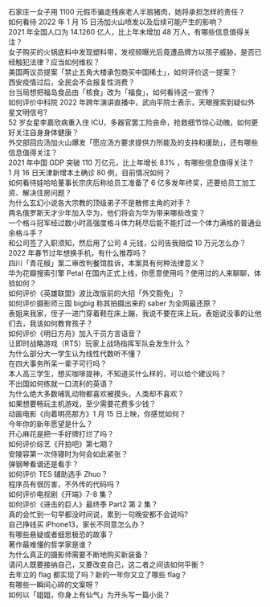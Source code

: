 石家庄一女子用 1100 元假币骗走残疾老人半扇猪肉，她将承担怎样的责任？  
如何看待 2022 年 1 月 15 日汤加火山喷发以及后续可能产生的影响？  
2021 年全国人口为 14.1260 亿人，比上年末增加 48 万人，有哪些信息值得关注？  
女子购买的火锅底料中发现塑料带，发视频曝光后竟遭品牌方以孩子威胁，是否已经触犯法律？应当如何维权？  
美国两议员提案「禁止五角大楼承包商买中国稀土」，如何评价这一提案？  
西安疫情过后，全民会不会报复性消费？  
台当局想把福岛食品由「核食」改为「福食」，如何看待这一宣传？  
如何评价中科院 2022 年跨年演讲直播中，武向平院士表示，天眼搜索到疑似外星文明信号?  
52 岁女星李嘉欣病重入住 ICU，多器官罢工险丧命，抢救细节惊心动魄，如何更好关注自身身体健康？  
外交部回应汤加火山爆发「愿应汤方要求提供力所能及的支持和援助」，还有哪些信息值得关注？  
2021 年中国 GDP 突破 110 万亿元，比上年增长 8.1% ，有哪些信息值得关注？  
1 月 16 日天津新增本土确诊 80 例，目前情况如何？  
如何看待娃哈哈董事长宗庆后称给员工准备了 6 亿多发年终奖，还要给员工加工资、解决住房问题？  
为什么玄幻小说各大宗教的顶级弟子不是散修主角的对手？  
两名俄罗斯天才少年加入华为，他们将会为华为带来哪些改变？  
一个格斗冠军经过数小时高强度格斗体力耗尽后能不能打过一个体力满格的普通业余格斗手？  
和公司签了入职须知，然后用了公司 4 元钱，公司告我赔偿 10 万元怎么办？  
2022 年春节过年想换手机，有什么推荐吗？  
四川「青花椒」案二审改判餐馆胜诉，本案具有何种法律意义？  
华为花瓣搜索引擎 Petal 在国内正式上线，你愿意使用吗？使用过的人来聊聊，体验如何？  
如何评价《英雄联盟》波比改版前的大招「外交豁免」？  
如何评价摄影师三国 bigbig 称其拍摄出来的 saber 为全网最还原？  
表姐来我家，侄子一进门穿着鞋在床上蹦，我说不要在床上玩，表姐说没事的让他们去，我该如何教育孩子？  
如何评价《明日方舟》加入干员方言语音？  
让即时战略游戏（RTS）玩家上战场指挥军队会发生什么？  
为什么部分大一学生认为线性代数听不懂？  
在四大事务所呆一辈子可行吗？  
本人高三学生，想买咖啡提神，不知道买什么样的，可以给个建议吗？  
不出国如何练就一口流利的英语？  
为什么绝大多数哺乳动物都喜欢被摸头，人类却不喜欢？  
如果想要畅玩主机游戏，至少需要花费多少钱？  
动画电影《向着明亮那方》1 月 15 日上映，你感觉如何？  
今年你的新年愿望是什么？  
开心麻花是把一手好牌打烂了吗？  
如何评价综艺《开拍吧》第七期？  
安陵容第一次侍寝时为何会如此紧张？  
弹钢琴看谱还是看手？  
如何评价 TES 辅助选手 Zhuo？  
程序员有很厉害，不外传的代码吗？  
如何评价电视剧《开端》7-8 集？  
如何评价《进击的巨人》最终季 Part2 第 2 集？  
真的会忙到一句早都没时间说，累到一句晚安都不会说吗?  
自己挣钱买 iPhone13，家长不同意怎么办？  
有哪些悬疑或者细思极恐的故事？  
著作最难懂的哲学家是谁？  
为什么真正的摄影师需要不断地购买新装备？  
请问人既要接纳自己，又要改变自己，这二者之间该如何平衡？  
去年立的 flag 都实现了吗？新的一年你又立了哪些 flag？  
有哪些一瞬间心碎的文案呀？  
如何以「姐姐，你身上有仙气」为开头写一篇小说？  
